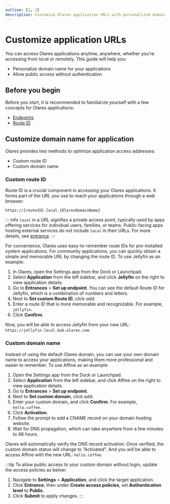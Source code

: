 ```yaml
---
outline: [2, 3]
description: Customize Olares application URLs with personalized domain names and route IDs. Learn how to set up public access and manage application endpoints.
---
```


# Customize application URLs
You can access Olares applications anytime, anywhere, whether you're accessing from local or remotely. This guide will help you:
- Personalize domain name for your applications
- Allow public access without authentication

## Before you begin
Before you start, it is recommended to familiarize yourself with a few concepts for Olares applications:

- [Endpoints](../concepts/network.md#endpoints)
- [Route ID](../concepts/network.md#route-id)

## Customize domain name for application

Olares provides two methods to optimize application access addresses:
* Custom route ID
* Custom domain name

### Custom route ID
Route ID is a crucial component in accessing your Olares applications. It forms part of the URL you use to reach your applications through a web browser:

`https://{routeID}.local.{OlaresDomainName}`

::: info
 `local` in a URL signifies a private access point, typically used by apps offering services for individual users, families, or teams. Public-facing apps hosting external services do not include `local` in their URLs. For more details, see [entrance](../concepts/network.md#entrance).
:::

For convenience, Olares uses easy-to-remember route IDs for pre-installed system applications.
For community applications, you can quickly obtain a simple and memorable URL by changing the route ID. To use Jellyfin as an example:

1. In Olares, open the Settings app from the Dock or Launchpad.
2. Select **Application** from the left sidebar, and click **Jellyfin** on the right to view application details.
3. Go to **Entrances** > **Set up endpoint**. You can see the default Route ID for Jellyfin, which is a combination of numbers and letters.
4. Next to **Set custom Route ID**, click <i class="material-symbols-outlined">add</i>.
5. Enter a route ID that is more memorable and recognizable. For example, `jellyfin`.
6. Click **Confirm**.

Now, you will be able to access Jellyfin from your new URL: `https://jellyfin.local.bob.olares.com`.

### Custom domain name
Instead of using the default Olares domain, you can use your own domain name to access your applications, making them more professional and easier to remember. To use Affine as an example:

1. Open the Settings app from the Dock or Launchpad.
2. Select **Application** from the left sidebar, and click Affine on the right to view application details.
3. Go to **Entrances** > **Set up endpoint**.
4. Next to **Set custom domain**, click <i class="material-symbols-outlined">add</i>.
5. Enter your custom domain, and click **Confirm**. For example, `hello.coffee`.
6. Click **Activation**.
7. Follow the prompt to add a CNAME record on your domain hosting website.
8. Wait for DNS propagation, which can take anywhere from a few minutes to 48 hours.

Olares will automatically verify the DNS record activation. Once verified, the custom domain status will change to "Activated". And you will be able to access Affine with the new URL: `hello.coffee`. 

:::tip
To allow public access to your custom domain without login, update the access policies as below:
1. Navigate to **Settings** > **Application**, and click the target application.
2. Click **Entrance**, then under **Create access policies**, set **Authentication level** to **Public**.
3. Click **Submit** to apply changes.
:::
